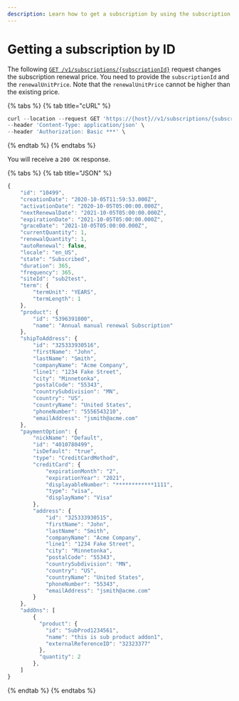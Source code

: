 ```yaml
---
description: Learn how to get a subscription by using the subscription identifier.
---
```


# Getting a subscription by ID

The following [`GET /v1/subscriptions/{subscriptionId}`](https://www.digitalriver.com/docs/commerce-api-reference/#operation/getSubscriptionInfo) request changes the subscription renewal price. You need to provide the `subscriptionId` and the `renewalUnitPrice`. Note that the `renewalUnitPrice` cannot be higher than the existing price.

{% tabs %}
{% tab title="cURL" %}
```javascript
curl --location --request GET 'https://{host}//v1/subscriptions/{subscriptionId}' \
--header 'Content-Type: application/json' \
--header 'Authorization: Basic ***' \
```
{% endtab %}
{% endtabs %}

You will receive a `200 OK` response.

{% tabs %}
{% tab title="JSON" %}
```javascript
{
    "id": "10499",
    "creationDate": "2020-10-05T11:59:53.000Z",
    "activationDate": "2020-10-05T05:00:00.000Z",
    "nextRenewalDate": "2021-10-05T05:00:00.000Z",
    "expirationDate": "2021-10-05T05:00:00.000Z",
    "graceDate": "2021-10-05T05:00:00.000Z",
    "currentQuantity": 1,
    "renewalQuantity": 1,
    "autoRenewal": false,
    "locale": "en_US",
    "state": "Subscribed",
    "duration": 365,
    "frequency": 365,
    "siteId": "sub2test",
    "term": {
        "termUnit": "YEARS",
        "termLength": 1
    },
    "product": {
        "id": "5396391800",
        "name": "Annual manual renewal Subscription"
    },
    "shipToAddress": {
        "id": "325333930516",
        "firstName": "John",
        "lastName": "Smith",
        "companyName": "Acme Company",
        "line1": "1234 Fake Street",
        "city": "Minnetonka",
        "postalCode": "55343",
        "countrySubdivision": "MN",
        "country": "US",
        "countryName": "United States",
        "phoneNumber": "5556543210",
        "emailAddress": "jsmith@acme.com"
    },
    "paymentOption": {
        "nickName": "Default",
        "id": "4010780499",
        "isDefault": "true",
        "type": "CreditCardMethod",
        "creditCard": {
            "expirationMonth": "2",
            "expirationYear": "2021",
            "displayableNumber": "************1111",
            "type": "visa",
            "displayName": "Visa"
        },
        "address": {
            "id": "325333930515",
            "firstName": "John",
            "lastName": "Smith",
            "companyName": "Acme Company",
            "line1": "1234 Fake Street",
            "city": "Minnetonka",
            "postalCode": "55343",
            "countrySubdivision": "MN",
            "country": "US",
            "countryName": "United States",
            "phoneNumber": "55343",
            "emailAddress": "jsmith@acme.com"
        }
    },
    "addOns": [ 
        {
          "product": {
            "id": "SubProd1234561",
            "name": "this is sub product addon1",
            "externalReferenceID": "32323377"
          },
          "quantity": 2
        },        
    ]
}
```
{% endtab %}
{% endtabs %}
